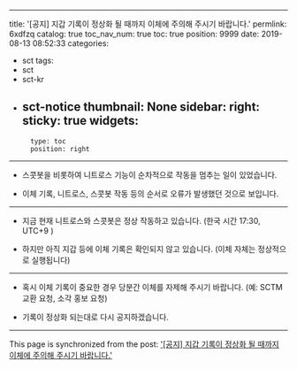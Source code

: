 
---
title: '[공지] 지갑 기록이 정상화 될 때까지 이체에 주의해 주시기 바랍니다.'
permlink: 6xdfzq
catalog: true
toc_nav_num: true
toc: true
position: 9999
date: 2019-08-13 08:52:33
categories:
- sct
tags:
- sct
- sct-kr
- sct-notice
thumbnail: None
sidebar:
    right:
        sticky: true
widgets:
    -
        type: toc
        position: right
---


* 스콧봇을 비롯하여 니트로스 기능이 순차적으로 작동을 멈추는 일이 있었습니다.

* 이체 기록, 니트로스, 스콧봇 작동 등의 순서로 오류가 발생했던 것으로 보입니다.

---

* 지금 현재 니트로스와 스콧봇은 정상 작동하고 있습니다. (한국 시간 17:30, UTC+9 )

* 하지만 아직 지갑 등에 이체 기록은 확인되지 않고 있습니다. (이체 자체는 정상적으로 실행됩니다)

---

* 혹시 이체 기록이 중요한 경우 당분간 이체를 자제해 주시기 바랍니다. (예: SCTM 교환 요청, 소각 홍보 요청)

* 기록이 정상화 되는대로 다시 공지하겠습니다.

- - -

This page is synchronized from the post: ['[공지] 지갑 기록이 정상화 될 때까지 이체에 주의해 주시기 바랍니다.'](https://steemit.com/@sct/6xdfzq)
